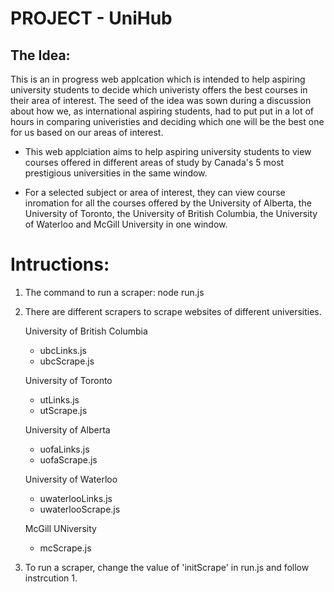 # PROJECT - UniHub

## The Idea:

This is an in progress web applcation which is intended to help aspiring university students to decide which univeristy offers the best courses in their area of interest. The seed of the idea was sown during a discussion about how we, as international aspiring students, had to put put in a lot of hours in comparing univeristies and deciding which one will be the best one for us based on our areas of interest.

- This web applciation aims to help aspiring university students to view courses offered in different areas of study by Canada's 5 most prestigious universities in the same window.

- For a selected subject or area of interest, they can view course inromation for all the courses offered by the University of Alberta, the University of Toronto, the University of British Columbia, the University of Waterloo and McGill University in one window.


# Intructions:
1. The command to run a scraper:
    node run.js

2. There are different scrapers to scrape websites of different universities. 
    
    University of British Columbia
      - ubcLinks.js
      - ubcScrape.js
      
    University of Toronto
      - utLinks.js
      - utScrape.js
      
    University of Alberta
      - uofaLinks.js
      - uofaScrape.js
     
     University of Waterloo
      - uwaterlooLinks.js
      - uwaterlooScrape.js
      
     McGill UNiversity
      - mcScrape.js
  
  3. To run a scraper, change the value of 'initScrape' in run.js and follow instrcution 1.
